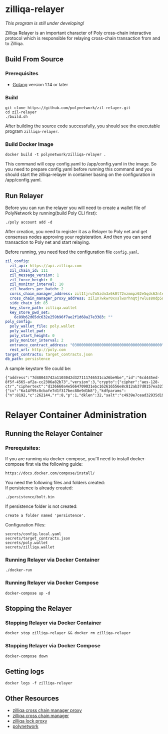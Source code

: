 # zilliqa-relayer

*This program is still under developing!*

Zilliqa Relayer is an important character of Poly cross-chain interactive protocol which is responsible for relaying cross-chain transaction from and to Zilliqa.

## Build From Source

### Prerequisites

- [Golang](https://golang.org/doc/install) version 1.14 or later

### Build

```shell
git clone https://github.com/polynetwork/zil-relayer.git
cd zil-relayer
./build.sh
```

After building the source code successfully,  you should see the executable program `zilliqa-relayer`.

### Build Docker Image

```
docker build -t polynetwork/zilliqa-relayer .
```

This command will copy config.yaml to /app/config.yaml in the image. So you need to prepare config.yaml before running this command and you should start the zilliqa-relayer in container basing on the configuration in /app/config.yaml.


## Run Relayer
Before you can run the relayer you will need to create a wallet file of PolyNetwork by running(build Poly CLI first):

```shell
./poly account add -d
```

After creation, you need to register it as a Relayer to Poly net and get consensus nodes approving your registeration. And then you can send transaction to Poly net and start relaying.

Before running, you need feed the configuration file `config.yaml`.

```yaml
zil_config:
  zil_api: https://api.zilliqa.com
  zil_chain_id: 111
  zil_message_version: 1
  zil_force_height: 0
  zil_monitor_interval: 10
  zil_headers_per_batch: 2
  corss_chain_manager_address: zil1tjru7m5zdn3x6k0t72nzmmpz62e5qds62nte9t
  cross_chain_manager_proxy_address: zil1n7wkwr0xxslwsrhnqtjrwlus80dp5ncnlpaw93
  side_chain_id: 85
  key_store_path: zilliqa.wallet
  key_store_pwd_set:
    6c89b62d65dc632e259b96f7ae2f1d68a27e3383: ""
poly_config:
  poly_wallet_file: poly.wallet
  poly_wallet_pwd:
  poly_start_height: 0
  poly_monitor_interval: 2
  entrance_contract_address: "0300000000000000000000000000000000000000"
  rest_url: http://poly.com
target_contracts: target_contracts.json
db_path: persistence
```

A sample keystore file could be:

```text
{"address":"7d48043742a1103042d327111746531ca26be9be","id":"6cd445ed-8f5f-4565-af2a-cc2306a82b73","version":3,"crypto":{"cipher":"aes-128-ctr","ciphertext":"d136660a4e5664709031ebc162616556e8c812ab37d0157ea3276aa08d0a6c2d","kdf":"pbkdf2","mac":"b30dd459f1fd9d99c0b2f3452ccd2bf11414ad92d32ac70d1d7b52f17281b4e5","cipherparams":{"iv":"6a14f95c8cbafe7d1f317bec88e9d1b8"},"kdfparams":{"n":8192,"c":262144,"r":8,"p":1,"dklen":32,"salt":"c4939e7cead32935d1972a2cd06d249dd501181e6ad2d1872fa0eb397d7fea20"}}}
```
# Relayer Container Administration
## Running the Relayer Container 
### Prerequisites:
If you are running via docker-compose, you'll need to install docker-compose first via the following guide:
```
https://docs.docker.com/compose/install/
```

You need the following files and folders created: <br />
If persistence is already created:
```
./persistence/bolt.bin
```
If persistence folder is not created:
```
create a folder named 'persistence'.
```
Configuration Files:
```
secrets/config.local.yaml
secrets/target_contracts.json
secrets/poly.wallet
secrets/zilliqa.wallet
```
### Running Relayer via Docker Container
```
./docker-run
```

### Running Relayer via Docker Compose
```
docker-compose up -d
```
## Stopping the Relayer
### Stopping Relayer via Docker Container
```
docker stop zilliqa-relayer && docker rm zilliqa-relayer
```
### Stopping Relayer via Docker Compose
```
docker-compose down
```
## Getting logs
```
docker logs -f zilliqa-relayer
```


## Other Resources

- [zilliqa cross chain manager proxy](https://github.com/Zilliqa/zilliqa-contracts/blob/main/contracts/ZilCrossChainManagerProxy.scilla)
- [zilliqa cross chain manager](https://github.com/Zilliqa/zilliqa-contracts/blob/main/contracts/ZilCrossChainManager.scilla)
- [zilliqa lock proxy](https://github.com/Zilliqa/zilliqa-contracts/blob/main/contracts/LockProxy.scilla)
- [polynetwork](https://github.com/polynetwork/poly)




